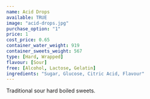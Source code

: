 ```yaml
---
name: Acid Drops
available: TRUE
image: "acid-drops.jpg"
purchase_option: "1"
price: 1
cost_price: 0.65
container_water_weight: 919
container_sweets_weight: 567
type: [Hard, Wrapped]
flavour: [Sour]
free: [Alcohol, Lactose, Gelatin]
ingredients: "Sugar, Glucose, Citric Acid, Flavour"
---
```

Traditional sour hard boiled sweets.